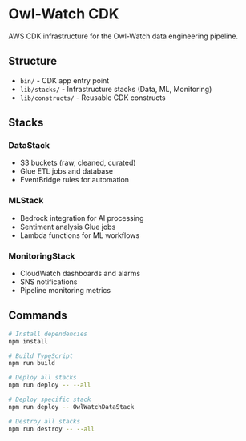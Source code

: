 # Owl-Watch CDK

AWS CDK infrastructure for the Owl-Watch data engineering pipeline.

## Structure

- `bin/` - CDK app entry point
- `lib/stacks/` - Infrastructure stacks (Data, ML, Monitoring)
- `lib/constructs/` - Reusable CDK constructs

## Stacks

### DataStack

- S3 buckets (raw, cleaned, curated)
- Glue ETL jobs and database
- EventBridge rules for automation

### MLStack

- Bedrock integration for AI processing
- Sentiment analysis Glue jobs
- Lambda functions for ML workflows

### MonitoringStack

- CloudWatch dashboards and alarms
- SNS notifications
- Pipeline monitoring metrics

## Commands

```bash
# Install dependencies
npm install

# Build TypeScript
npm run build

# Deploy all stacks
npm run deploy -- --all

# Deploy specific stack
npm run deploy -- OwlWatchDataStack

# Destroy all stacks
npm run destroy -- --all
```
